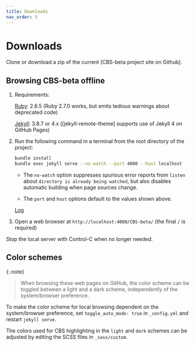 ```yaml
---
title: Downloads
nav_order: 5
---
```


Downloads
=========

Clone or download a zip of the current [CBS-beta project site on Github].

Browsing CBS-beta offline
-------------------------

1.  Requirements:

    [Ruby]\: 2.6.5 (Ruby 2.7.0 works, but emits tedious warnings about deprecated code)
    
    [Jekyll]\: 3.8.7 or 4.x ([jekyll-remote-theme] supports use of Jekyll 4 on GitHub Pages)

2.  Run the following command in a terminal from the root directory of the project:

    ```bash
    bundle install
    bundle exec jekyll serve --no-watch --port 4000 --host localhost
    ```
    
    - The `no-watch` option suppresses spurious error reports from `listen` about 
      `directory is already being watched`, but also disables automatic building
      when page sources change.
      
    - The `port` and `host` options default to the values shown above.
    
    [Log](Log)

3.  Open a web browser at `http://localhost:4000/CBS-beta/` (the final `/` is required)

Stop the local server with Control-C when no longer needed.

Color schemes
-------------

{:.note}
> When browsing these web pages on GitHub, the color scheme can be toggled
> between a light and a dark scheme, independently of the system/browser preference.

To make the color scheme for local browsing dependent on the system/browser preference,
set `toggle_auto_mode: true` in `_config.yml` and restart `jekyll serve`.

The colors used for CBS highlighting in the `light` and `dark` schemes can be adjusted
by editing the SCSS files in `_sass/custom`.


[Ruby]: https://www.ruby-lang.org/

[Jekyll]: https://help.github.com/en/articles/setting-up-your-github-pages-site-locally-with-jekyll
